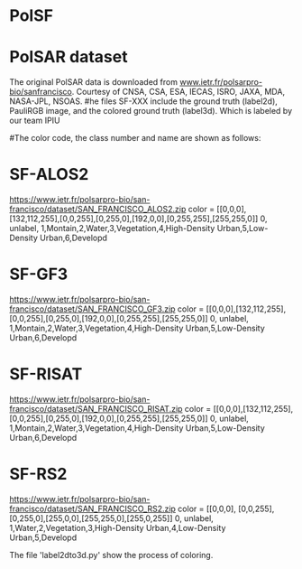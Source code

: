 # PolSF
# PolSAR dataset
The original PolSAR data is downloaded from www.ietr.fr/polsarpro-bio/sanfrancisco.
Courtesy of CNSA, CSA, ESA, IECAS, ISRO, JAXA, MDA, NASA-JPL, NSOAS.
#he files SF-XXX include the ground truth (label2d), PauliRGB image, and the colored ground truth (label3d). Which is labeled by our team IPIU

#The color code, the class number and name are shown as follows:
# SF-ALOS2
https://www.ietr.fr/polsarpro-bio/san-francisco/dataset/SAN_FRANCISCO_ALOS2.zip
color = [[0,0,0],[132,112,255],[0,0,255],[0,255,0],[192,0,0],[0,255,255],[255,255,0]]
0, unlabel, 1,Montain,2,Water,3,Vegetation,4,High-Density Urban,5,Low-Density Urban,6,Developd
# SF-GF3
https://www.ietr.fr/polsarpro-bio/san-francisco/dataset/SAN_FRANCISCO_GF3.zip
color = [[0,0,0],[132,112,255],[0,0,255],[0,255,0],[192,0,0],[0,255,255],[255,255,0]]
0, unlabel, 1,Montain,2,Water,3,Vegetation,4,High-Density Urban,5,Low-Density Urban,6,Developd
# SF-RISAT
https://www.ietr.fr/polsarpro-bio/san-francisco/dataset/SAN_FRANCISCO_RISAT.zip
color = [[0,0,0],[132,112,255],[0,0,255],[0,255,0],[192,0,0],[0,255,255],[255,255,0]]
0, unlabel, 1,Montain,2,Water,3,Vegetation,4,High-Density Urban,5,Low-Density Urban,6,Developd

# SF-RS2
https://www.ietr.fr/polsarpro-bio/san-francisco/dataset/SAN_FRANCISCO_RS2.zip
color = [[0,0,0], [0,0,255],[0,255,0],[255,0,0],[255,255,0],[255,0,255]]
0, unlabel, 1,Water,2,Vegetation,3,High-Density Urban,4,Low-Density Urban,5,Developd

The file 'label2dto3d.py' show the process of coloring.
